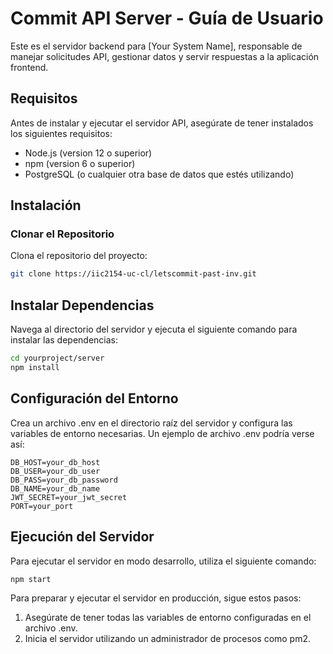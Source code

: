 # Commit API Server - Guía de Usuario

Este es el servidor backend para [Your System Name], responsable de manejar solicitudes API, gestionar datos y servir respuestas a la aplicación frontend.

## Requisitos

Antes de instalar y ejecutar el servidor API, asegúrate de tener instalados los siguientes requisitos:

- Node.js (version 12 o superior)
- npm (version 6 o superior)
- PostgreSQL (o cualquier otra base de datos que estés utilizando)

## Instalación

### Clonar el Repositorio

Clona el repositorio del proyecto:

```bash
git clone https://iic2154-uc-cl/letscommit-past-inv.git
```

## Instalar Dependencias

Navega al directorio del servidor y ejecuta el siguiente comando para instalar las dependencias:

```bash
cd yourproject/server
npm install

```

## Configuración del Entorno

Crea un archivo .env en el directorio raíz del servidor y configura las variables de entorno necesarias. Un ejemplo de archivo .env podría verse así:

```env
DB_HOST=your_db_host
DB_USER=your_db_user
DB_PASS=your_db_password
DB_NAME=your_db_name
JWT_SECRET=your_jwt_secret
PORT=your_port
```

## Ejecución del Servidor

Para ejecutar el servidor en modo desarrollo, utiliza el siguiente comando:

```bash
npm start
```

Para preparar y ejecutar el servidor en producción, sigue estos pasos:
1. Asegúrate de tener todas las variables de entorno configuradas en el archivo .env.
2. Inicia el servidor utilizando un administrador de procesos como pm2.
